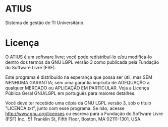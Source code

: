 # ATIUS

Sistema de gestão de TI Universitário.

# Licença

O ATIUS é um software livre; você pode redistribuí-lo e/ou
modificá-lo dentro dos termos da GNU LGPL versão 3 como publicada pela
Fundação do Software Livre (FSF).

Este programa é distribuído na esperança que possa ser útil, mas SEM
NENHUMA GARANTIA; sem uma garantia implícita de ADEQUAÇÃO a qualquer
MERCADO ou APLICAÇÃO EM PARTICULAR. Veja a Licença Pública Geral GNU/LGPL
em português para maiores detalhes.

Você deve ter recebido uma cópia da GNU LGPL versão 3, sob o título
"LICENCA.txt", junto com esse programa. Se não, acesse
http://www.gnu.org/licenses ou escreva para a Fundação do Software Livre
(FSF) Inc., 51 Franklin St, Fifth Floor, Boston, MA 02111-1301, USA.

